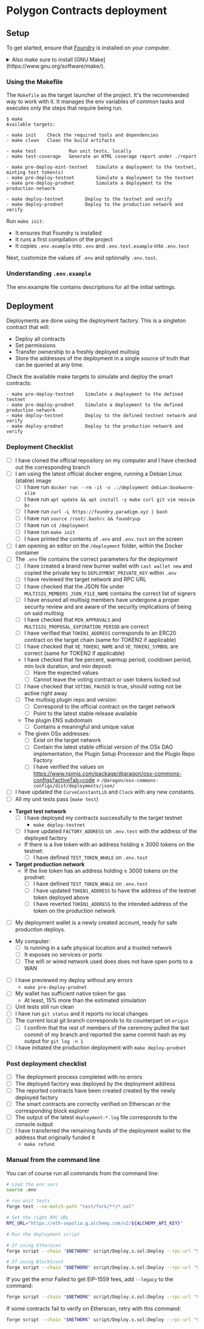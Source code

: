 # Polygon Contracts deployment

## Setup

To get started, ensure that [Foundry](https://getfoundry.sh/) is installed on your computer.

<details>
  <summary>Also make sure to install [GNU Make](https://www.gnu.org/software/make/).</summary>
  
  ```sh
  # debian
  sudo apt install build-essential

  # arch
  sudo pacman -S base-devel

  # nix
  nix-env -iA nixpkgs.gnumake

  # macOS
  brew install make
  ```

</details>

### Using the Makefile

The `Makefile` as the target launcher of the project. It's the recommended way to work with it. It manages the env variables of common tasks and executes only the steps that require being run.

```
$ make 
Available targets:

- make init    Check the required tools and dependencies
- make clean   Clean the build artifacts

- make test            Run unit tests, locally
- make test-coverage   Generate an HTML coverage report under ./report

- make pre-deploy-mint-testnet   Simulate a deployment to the testnet, minting test token(s)
- make pre-deploy-testnet        Simulate a deployment to the testnet
- make pre-deploy-prodnet        Simulate a deployment to the production network

- make deploy-testnet        Deploy to the testnet and verify
- make deploy-prodnet        Deploy to the production network and verify
```

Run `make init`:
- It ensures that Foundry is installed
- It runs a first compilation of the project
- It copies `.env.example` into `.env` and `.env.test.example` into `.env.test`

Next, customize the values of `.env` and optionally `.env.test`.

### Understanding `.env.example`

The env.example file contains descriptions for all the initial settings. 

## Deployment

Deployments are done using the deployment factory. This is a singleton contract that will:

- Deploy all contracts
- Set permissions
- Transfer ownership to a freshly deployed multisig
- Store the addresses of the deployment in a single source of truth that can be queried at any time.

Check the available make targets to simulate and deploy the smart contracts:

```
- make pre-deploy-testnet    Simulate a deployment to the defined testnet
- make pre-deploy-prodnet    Simulate a deployment to the defined production network
- make deploy-testnet        Deploy to the defined testnet network and verify
- make deploy-prodnet        Deploy to the production network and verify
```

### Deployment Checklist

- [ ] I have cloned the official repository on my computer and I have checked out the corresponding branch
- [ ] I am using the latest official docker engine, running a Debian Linux (stable) image
  - [ ] I have run `docker run --rm -it -v .:/deployment debian:bookworm-slim`
  - [ ] I have run `apt update && apt install -y make curl git vim neovim bc`
  - [ ] I have run `curl -L https://foundry.paradigm.xyz | bash`
  - [ ] I have run `source /root/.bashrc && foundryup`
  - [ ] I have run `cd /deployment`
  - [ ] I have run `make init`
  - [ ] I have printed the contents of `.env` and `.env.test` on the screen
- [ ] I am opening an editor on the `/deployment` folder, within the Docker container
- [ ] The `.env` file contains the correct parameters for the deployment
  - [ ] I have created a brand new burner wallet with `cast wallet new` and copied the private key to `DEPLOYMENT_PRIVATE_KEY` within `.env`
  - [ ] I have reviewed the target network and RPC URL
  - [ ] I have checked that the JSON file under `MULTISIG_MEMBERS_JSON_FILE_NAME` contains the correct list of signers
  - [ ] I have ensured all multisig members have undergone a proper security review and are aware of the security implications of being on said multisig
  - [ ] I have checked that `MIN_APPROVALS` and `MULTISIG_PROPOSAL_EXPIRATION_PERIOD` are correct
  - [ ] I have verified that `TOKEN1_ADDRESS` corresponds to an ERC20 contract on the target chain (same for TOKEN2 if applicable)
  - [ ] I have checked that `VE_TOKEN1_NAME` and `VE_TOKEN1_SYMBOL` are correct (same for TOKEN2 if applicable)
  - I have checked that fee percent, warmup period, cooldown period, min lock duration, and min deposit:
    - [ ] Have the expected values
    - [ ] Cannot leave the voting contract or user tokens locked out
  - [ ] I have checked that `VOTING_PAUSED` is true, should voting not be active right away
  - [ ] The multisig plugin repo and version:
    - [ ] Correspond to the official contract on the target network
    - [ ] Point to the latest stable release available
  - The plugin ENS subdomain
    - [ ] Contains a meaningful and unique value
  - The given OSx addresses:
    - [ ] Exist on the target network
    - [ ] Contain the latest stable official version of the OSx DAO implementation, the Plugin Setup Processor and the Plugin Repo Factory
    - [ ] I have verified the values on https://www.npmjs.com/package/@aragon/osx-commons-configs?activeTab=code > `/@aragon/osx-commons-configs/dist/deployments/json/`
- [ ] I have updated the `CurveConstantLib` and `Clock` with any new constants.
- [ ] All my unit tests pass (`make test`)
- **Target test network**
  - [ ] I have deployed my contracts successfully to the target testnet
    - `make deploy-testnet`
  - [ ] I have updated `FACTORY_ADDRESS` on `.env.test` with the address of the deployed factory
  - If there is a live token with an address holding ≥ 3000 tokens on the testnet:
    - [ ] I have defined `TEST_TOKEN_WHALE` on `.env.test`
- **Target production network**
  - If the live token has an address holding ≥ 3000 tokens on the prodnet:
    - [ ] I have defined `TEST_TOKEN_WHALE` on `.env.test`
    - [ ] I have updated `TOKEN1_ADDRESS` to have the address of the testnet token deployed above
    - [ ] I have reverted `TOKEN1_ADDRESS` to the intended address of the token on the production network
- [ ] My deployment wallet is a newly created account, ready for safe production deploys.
- My computer:
  - [ ] Is running in a safe physical location and a trusted network
  - [ ] It exposes no services or ports
  - [ ] The wifi or wired network used does does not have open ports to a WAN
- [ ] I have previewed my deploy without any errors
  - `make pre-deploy-prodnet`
- [ ] My wallet has sufficient native token for gas
  - At least, 15% more than the estimated simulation
- [ ] Unit tests still run clean
- [ ] I have run `git status` and it reports no local changes
- [ ] The current local git branch corresponds to its counterpart on `origin`
  - [ ] I confirm that the rest of members of the ceremony pulled the last commit of my branch and reported the same commit hash as my output for `git log -n 1`
- [ ] I have initiated the production deployment with `make deploy-prodnet`

### Post deployment checklist

- [ ] The deployment process completed with no errors
- [ ] The deployed factory was deployed by the deployment address
- [ ] The reported contracts have been created created by the newly deployed factory
- [ ] The smart contracts are correctly verified on Etherscan or the corresponding block explorer
- [ ] The output of the latest `deployment-*.log` file corresponds to the console output
- [ ] I have transferred the remaining funds of the deployment wallet to the address that originally funded it
  - `make refund`

### Manual from the command line

You can of course run all commands from the command line:

```sh
# Load the env vars
source .env
```

```sh
# run unit tests
forge test --no-match-path "test/fork/**/*.sol"
```

```sh
# Set the right RPC URL
RPC_URL="https://eth-sepolia.g.alchemy.com/v2/${ALCHEMY_API_KEY}"
```

```sh
# Run the deployment script

# If using Etherscan
forge script --chain "$NETWORK" script/Deploy.s.sol:Deploy --rpc-url "$RPC_URL" --broadcast --verify

# If using BlockScout
forge script --chain "$NETWORK" script/Deploy.s.sol:Deploy --rpc-url "$RPC_URL" --broadcast --verify --verifier blockscout --verifier-url "https://sepolia.explorer.mode.network/api\?"
```

If you get the error Failed to get EIP-1559 fees, add `--legacy` to the command:

```sh
forge script --chain "$NETWORK" script/Deploy.s.sol:Deploy --rpc-url "$RPC_URL" --broadcast --verify --legacy
```

If some contracts fail to verify on Etherscan, retry with this command:

```sh
forge script --chain "$NETWORK" script/Deploy.s.sol:Deploy --rpc-url "$RPC_URL" --verify --legacy --private-key "$DEPLOYMENT_PRIVATE_KEY" --resume
```
